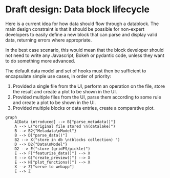 # Draft design: Data block lifecycle

Here is a current idea for how data should flow through a datablock.
The main design constraint is that it should be possible for non-expert 
developers to easily define a new block that can parse and display valid data, 
returning errors where appropriate.

In the best case scenario, this would mean that the block developer should not
need to write any Javascript, Bokeh or pydantic code, unless they want to do
something more advanced.

The default data model and set of hooks must then be sufficient to encapsulate
simple use cases, in order of priority:

1. Provided a single file from the UI, perform an operation on the file, store
  the result and create a plot to be shown in the UI.
2. Provided multiple files from the UI, parse them according to some rule and
   create a plot to be shown in the UI.
3. Provided multiple blocks or data entries, create a comparative plot.


<style>
    .route > rect{
        fill:#FF0000;
        stroke:#FFFF00;
        stroke-width:4px;
    }
</style>

```mermaid
graph
    A[Data introduced] --> B["parse_metadata()"]
    A --> L("original file stored \n(datalake)")
    B --> B2{"Metadata\nModel"}
    B --> D["parse_data()"]
    B2 --> X("store in db \n(blocks collection) ")
    D --> D2{"Data\nModel"}
    D2 --> E("store (gridFS/pickle)")
    E --> F["featurize_data()"] --> X
    E --> G["create_preview()"] --> X
    E --> H["plot_functions()"] --> X
    X --> Z["serve to webapp"]
    E --> Z
```

